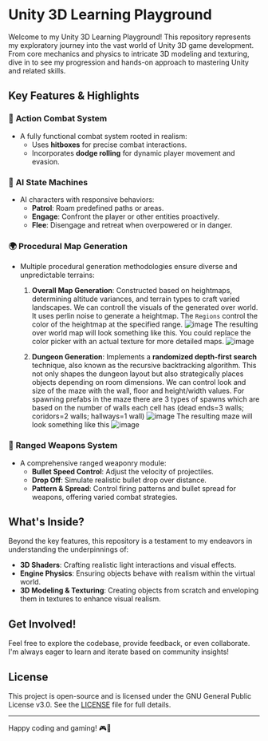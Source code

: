 # Unity 3D Learning Playground

Welcome to my Unity 3D Learning Playground! This repository represents my exploratory journey into the vast world of Unity 3D game development. From core mechanics and physics to intricate 3D modeling and texturing, dive in to see my progression and hands-on approach to mastering Unity and related skills.

## Key Features & Highlights

### 🥊 **Action Combat System**
- A fully functional combat system rooted in realism:
  - Uses **hitboxes** for precise combat interactions.
  - Incorporates **dodge rolling** for dynamic player movement and evasion.

### 🤖 **AI State Machines**
- AI characters with responsive behaviors:
  - **Patrol**: Roam predefined paths or areas.
  - **Engage**: Confront the player or other entities proactively.
  - **Flee**: Disengage and retreat when overpowered or in danger.

### 🌍 **Procedural Map Generation**
- Multiple procedural generation methodologies ensure diverse and unpredictable terrains:
  1. **Overall Map Generation**: Constructed based on heightmaps, determining altitude variances, and terrain types to craft varied landscapes.
     We can controll the visuals of the generated over world. It uses perlin noise to generate a heightmap. The `Regions` control the color of the heightmap at the specified range.
     ![image](https://github.com/Mitch-Aufiero/Unity3D-Learning-Playground/assets/122287506/26b3ae12-d3d4-4b4c-9994-da28ba34400f)
     The resulting over world map will look something like this. You could replace the color picker with an actual texture for more detailed maps.
     ![image](https://github.com/Mitch-Aufiero/Unity3D-Learning-Playground/assets/122287506/a6ab49a7-14c1-40d8-9ab6-8082e7bf043e)


  3. **Dungeon Generation**: Implements a **randomized depth-first search** technique, also known as the recursive backtracking algorithm. This not only shapes the dungeon layout but also strategically places objects depending on room dimensions.
     We can control look and size of the maze with the wall, floor and height/width values.
     For spawning prefabs in the maze there are 3 types of spawns which are based on the number of walls each cell has (dead ends=3 walls; coridors=2 walls; hallways=1 wall)
     ![image](https://github.com/Mitch-Aufiero/Unity3D-Learning-Playground/assets/122287506/8e0e41c0-2521-4261-9736-f66a84cf2002)
     The resulting maze will look something like this
     ![image](https://github.com/Mitch-Aufiero/Unity3D-Learning-Playground/assets/122287506/8d56ba71-29d8-4d67-a6ce-6141ad56f9b2)

     


### 🏹 **Ranged Weapons System**
- A comprehensive ranged weaponry module:
  - **Bullet Speed Control**: Adjust the velocity of projectiles.
  - **Drop Off**: Simulate realistic bullet drop over distance.
  - **Pattern & Spread**: Control firing patterns and bullet spread for weapons, offering varied combat strategies.

## What's Inside?

Beyond the key features, this repository is a testament to my endeavors in understanding the underpinnings of:
- **3D Shaders**: Crafting realistic light interactions and visual effects.
- **Engine Physics**: Ensuring objects behave with realism within the virtual world.
- **3D Modeling & Texturing**: Creating objects from scratch and enveloping them in textures to enhance visual realism.

## Get Involved!

Feel free to explore the codebase, provide feedback, or even collaborate. I'm always eager to learn and iterate based on community insights!

## License

This project is open-source and is licensed under the GNU General Public License v3.0. See the [LICENSE](LICENSE) file for full details.

---

Happy coding and gaming! 🎮🚀
